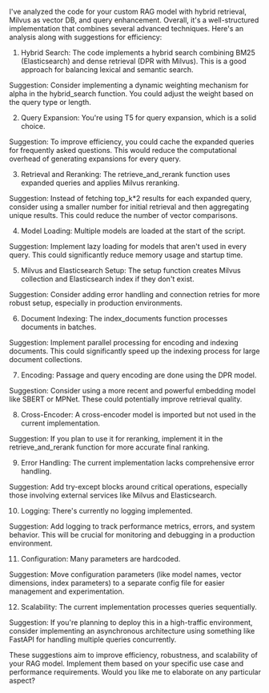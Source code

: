 I've analyzed the code for your custom RAG model with hybrid retrieval, Milvus as vector DB, and query enhancement. Overall, it's a well-structured implementation that combines several advanced techniques. Here's an analysis along with suggestions for efficiency:

1. Hybrid Search:
The code implements a hybrid search combining BM25 (Elasticsearch) and dense retrieval (DPR with Milvus). This is a good approach for balancing lexical and semantic search.

Suggestion: Consider implementing a dynamic weighting mechanism for alpha in the hybrid_search function. You could adjust the weight based on the query type or length.

2. Query Expansion:
You're using T5 for query expansion, which is a solid choice. 

Suggestion: To improve efficiency, you could cache the expanded queries for frequently asked questions. This would reduce the computational overhead of generating expansions for every query.

3. Retrieval and Reranking:
The retrieve_and_rerank function uses expanded queries and applies Milvus reranking.

Suggestion: Instead of fetching top_k*2 results for each expanded query, consider using a smaller number for initial retrieval and then aggregating unique results. This could reduce the number of vector comparisons.

4. Model Loading:
Multiple models are loaded at the start of the script.

Suggestion: Implement lazy loading for models that aren't used in every query. This could significantly reduce memory usage and startup time.

5. Milvus and Elasticsearch Setup:
The setup function creates Milvus collection and Elasticsearch index if they don't exist.

Suggestion: Consider adding error handling and connection retries for more robust setup, especially in production environments.

6. Document Indexing:
The index_documents function processes documents in batches.

Suggestion: Implement parallel processing for encoding and indexing documents. This could significantly speed up the indexing process for large document collections.

7. Encoding:
Passage and query encoding are done using the DPR model.

Suggestion: Consider using a more recent and powerful embedding model like SBERT or MPNet. These could potentially improve retrieval quality.

8. Cross-Encoder:
A cross-encoder model is imported but not used in the current implementation.

Suggestion: If you plan to use it for reranking, implement it in the retrieve_and_rerank function for more accurate final ranking.

9. Error Handling:
The current implementation lacks comprehensive error handling.

Suggestion: Add try-except blocks around critical operations, especially those involving external services like Milvus and Elasticsearch.

10. Logging:
There's currently no logging implemented.

Suggestion: Add logging to track performance metrics, errors, and system behavior. This will be crucial for monitoring and debugging in a production environment.

11. Configuration:
Many parameters are hardcoded.

Suggestion: Move configuration parameters (like model names, vector dimensions, index parameters) to a separate config file for easier management and experimentation.

12. Scalability:
The current implementation processes queries sequentially.

Suggestion: If you're planning to deploy this in a high-traffic environment, consider implementing an asynchronous architecture using something like FastAPI for handling multiple queries concurrently.

These suggestions aim to improve efficiency, robustness, and scalability of your RAG model. Implement them based on your specific use case and performance requirements. Would you like me to elaborate on any particular aspect?